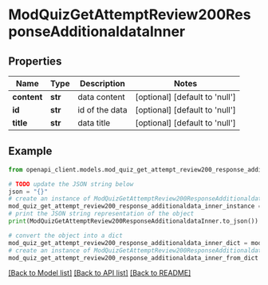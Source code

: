 # ModQuizGetAttemptReview200ResponseAdditionaldataInner


## Properties

Name | Type | Description | Notes
------------ | ------------- | ------------- | -------------
**content** | **str** | data content | [optional] [default to 'null']
**id** | **str** | id of the data | [optional] [default to 'null']
**title** | **str** | data title | [optional] [default to 'null']

## Example

```python
from openapi_client.models.mod_quiz_get_attempt_review200_response_additionaldata_inner import ModQuizGetAttemptReview200ResponseAdditionaldataInner

# TODO update the JSON string below
json = "{}"
# create an instance of ModQuizGetAttemptReview200ResponseAdditionaldataInner from a JSON string
mod_quiz_get_attempt_review200_response_additionaldata_inner_instance = ModQuizGetAttemptReview200ResponseAdditionaldataInner.from_json(json)
# print the JSON string representation of the object
print(ModQuizGetAttemptReview200ResponseAdditionaldataInner.to_json())

# convert the object into a dict
mod_quiz_get_attempt_review200_response_additionaldata_inner_dict = mod_quiz_get_attempt_review200_response_additionaldata_inner_instance.to_dict()
# create an instance of ModQuizGetAttemptReview200ResponseAdditionaldataInner from a dict
mod_quiz_get_attempt_review200_response_additionaldata_inner_from_dict = ModQuizGetAttemptReview200ResponseAdditionaldataInner.from_dict(mod_quiz_get_attempt_review200_response_additionaldata_inner_dict)
```
[[Back to Model list]](../README.md#documentation-for-models) [[Back to API list]](../README.md#documentation-for-api-endpoints) [[Back to README]](../README.md)


